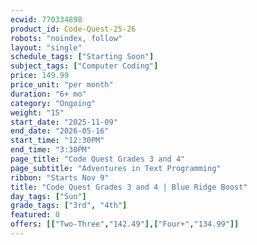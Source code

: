 ```yaml
---
ecwid: 770334898
product_id: Code-Quest-25-26
robots: "noindex, follow"
layout: "single"
schedule_tags: ["Starting Soon"]
subject_tags: ["Computer Coding"]
price: 149.99
price_unit: "per month"
duration: "6+ mo"
category: "Ongoing"
weight: "15"
start_date: "2025-11-09"
end_date: "2026-05-16"
start_time: "12:30PM"
end_time: "3:30PM"
page_title: "Code Quest Grades 3 and 4"
page_subtitle: "Adventures in Text Programming"
ribbon: "Starts Nov 9"
title: "Code Quest Grades 3 and 4 | Blue Ridge Boost"
day_tags: ["Sun"]
grade_tags: ["3rd", "4th"]
featured: 0
offers: [["Two-Three","142.49"],["Four+","134.99"]]
---
```

